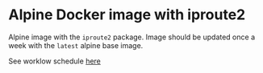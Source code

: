 # Alpine Docker image with iproute2

Alpine image with the `iproute2` package.
Image should be updated once a week with the `latest` alpine base image.

See worklow schedule [here](./.github/workflows/publish-dockerhub.yml)

